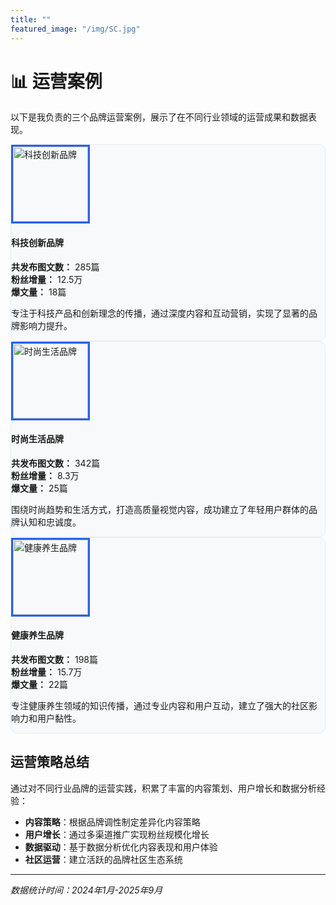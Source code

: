 ```yaml
---
title: ""
featured_image: "/img/SC.jpg"
---
```


# 📊 运营案例

以下是我负责的三个品牌运营案例，展示了在不同行业领域的运营成果和数据表现。

<div class="container mt-5">

<!-- 品牌1 -->
<div class="row align-items-center mb-5 p-4" style="border: 1px solid #e9ecef; border-radius: 10px; background-color: #f8f9fa;">
  <div class="col-md-3 text-center">
    <img src="/brands/brand1.jpg" alt="科技创新品牌" 
         class="rounded-circle" 
         style="width: 120px; height: 120px; object-fit: cover; border: 3px solid #2563eb;">
  </div>
  <div class="col-md-9">
    <h4 class="text-primary mb-3">科技创新品牌</h4>
    <div class="row">
      <div class="col-md-4">
        <div class="d-flex align-items-center mb-2">
          <i class="fas fa-file-alt text-primary me-2"></i>
          <span><strong>共发布图文数：</strong> <span class="text-success">285篇</span></span>
        </div>
      </div>
      <div class="col-md-4">
        <div class="d-flex align-items-center mb-2">
          <i class="fas fa-users text-primary me-2"></i>
          <span><strong>粉丝增量：</strong> <span class="text-success">12.5万</span></span>
        </div>
      </div>
      <div class="col-md-4">
        <div class="d-flex align-items-center mb-2">
          <i class="fas fa-fire text-primary me-2"></i>
          <span><strong>爆文量：</strong> <span class="text-success">18篇</span></span>
        </div>
      </div>
    </div>
    <p class="mt-3 text-muted">专注于科技产品和创新理念的传播，通过深度内容和互动营销，实现了显著的品牌影响力提升。</p>
  </div>
</div>

<!-- 品牌2 -->
<div class="row align-items-center mb-5 p-4" style="border: 1px solid #e9ecef; border-radius: 10px; background-color: #f8f9fa;">
  <div class="col-md-3 text-center">
    <img src="/brands/brand2.jpg" alt="时尚生活品牌" 
         class="rounded-circle" 
         style="width: 120px; height: 120px; object-fit: cover; border: 3px solid #2563eb;">
  </div>
  <div class="col-md-9">
    <h4 class="text-primary mb-3">时尚生活品牌</h4>
    <div class="row">
      <div class="col-md-4">
        <div class="d-flex align-items-center mb-2">
          <i class="fas fa-file-alt text-primary me-2"></i>
          <span><strong>共发布图文数：</strong> <span class="text-success">342篇</span></span>
        </div>
      </div>
      <div class="col-md-4">
        <div class="d-flex align-items-center mb-2">
          <i class="fas fa-users text-primary me-2"></i>
          <span><strong>粉丝增量：</strong> <span class="text-success">8.3万</span></span>
        </div>
      </div>
      <div class="col-md-4">
        <div class="d-flex align-items-center mb-2">
          <i class="fas fa-fire text-primary me-2"></i>
          <span><strong>爆文量：</strong> <span class="text-success">25篇</span></span>
        </div>
      </div>
    </div>
    <p class="mt-3 text-muted">围绕时尚趋势和生活方式，打造高质量视觉内容，成功建立了年轻用户群体的品牌认知和忠诚度。</p>
  </div>
</div>

<!-- 品牌3 -->
<div class="row align-items-center mb-5 p-4" style="border: 1px solid #e9ecef; border-radius: 10px; background-color: #f8f9fa;">
  <div class="col-md-3 text-center">
    <img src="/brands/brand3.jpg" alt="健康养生品牌" 
         class="rounded-circle" 
         style="width: 120px; height: 120px; object-fit: cover; border: 3px solid #2563eb;">
  </div>
  <div class="col-md-9">
    <h4 class="text-primary mb-3">健康养生品牌</h4>
    <div class="row">
      <div class="col-md-4">
        <div class="d-flex align-items-center mb-2">
          <i class="fas fa-file-alt text-primary me-2"></i>
          <span><strong>共发布图文数：</strong> <span class="text-success">198篇</span></span>
        </div>
      </div>
      <div class="col-md-4">
        <div class="d-flex align-items-center mb-2">
          <i class="fas fa-users text-primary me-2"></i>
          <span><strong>粉丝增量：</strong> <span class="text-success">15.7万</span></span>
        </div>
      </div>
      <div class="col-md-4">
        <div class="d-flex align-items-center mb-2">
          <i class="fas fa-fire text-primary me-2"></i>
          <span><strong>爆文量：</strong> <span class="text-success">22篇</span></span>
        </div>
      </div>
    </div>
    <p class="mt-3 text-muted">专注健康养生领域的知识传播，通过专业内容和用户互动，建立了强大的社区影响力和用户黏性。</p>
  </div>
</div>

</div>

## 运营策略总结

通过对不同行业品牌的运营实践，积累了丰富的内容策划、用户增长和数据分析经验：

- **内容策略**：根据品牌调性制定差异化内容策略
- **用户增长**：通过多渠道推广实现粉丝规模化增长
- **数据驱动**：基于数据分析优化内容表现和用户体验
- **社区运营**：建立活跃的品牌社区生态系统

---

*数据统计时间：2024年1月-2025年9月*